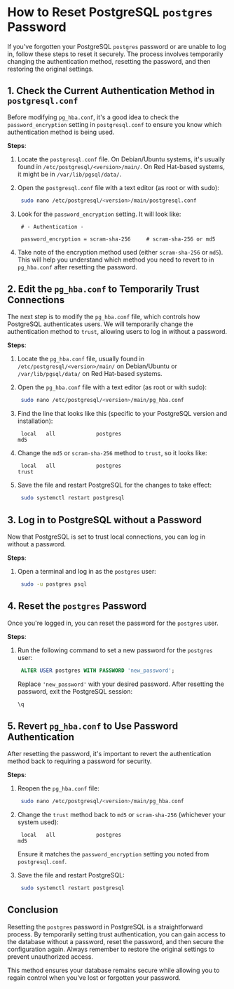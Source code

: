 # How to Reset PostgreSQL `postgres` Password

If you've forgotten your PostgreSQL `postgres` password or are unable to log in, follow these steps to reset it securely. The process involves temporarily changing the authentication method, resetting the password, and then restoring the original settings.

## 1. Check the Current Authentication Method in `postgresql.conf`

Before modifying `pg_hba.conf`, it's a good idea to check the `password_encryption` setting in `postgresql.conf` to ensure you know which authentication method is being used.

**Steps**:
1. Locate the `postgresql.conf` file. On Debian/Ubuntu systems, it's usually found in `/etc/postgresql/<version>/main/`. On Red Hat-based systems, it might be in `/var/lib/pgsql/data/`.
2. Open the `postgresql.conf` file with a text editor (as root or with sudo):

   ```bash
    sudo nano /etc/postgresql/<version>/main/postgresql.conf
    ```
   
4. Look for the `password_encryption` setting. It will look like:

   ```plaintext
    # - Authentication -

    password_encryption = scram-sha-256     # scram-sha-256 or md5
    ```
   
6. Take note of the encryption method used (either `scram-sha-256` or `md5`). This will help you understand which method you need to revert to in `pg_hba.conf` after resetting the password.

## 2. Edit the `pg_hba.conf` to Temporarily Trust Connections

The next step is to modify the `pg_hba.conf` file, which controls how PostgreSQL authenticates users. We will temporarily change the authentication method to `trust`, allowing users to log in without a password.

**Steps**:
1. Locate the `pg_hba.conf` file, usually found in `/etc/postgresql/<version>/main/` on Debian/Ubuntu or `/var/lib/pgsql/data/` on Red Hat-based systems.
2. Open the `pg_hba.conf` file with a text editor (as root or with sudo):

   ```bash
    sudo nano /etc/postgresql/<version>/main/pg_hba.conf
    ```
   
4. Find the line that looks like this (specific to your PostgreSQL version and installation):

   ```
    local   all             postgres                                md5
    ```
   
6. Change the `md5` or `scram-sha-256` method to `trust`, so it looks like:

   ```
    local   all             postgres                                trust
    ```
   
8. Save the file and restart PostgreSQL for the changes to take effect:

   ```bash
    sudo systemctl restart postgresql
    ```
   

## 3. Log in to PostgreSQL without a Password

Now that PostgreSQL is set to trust local connections, you can log in without a password.

**Steps**:
1. Open a terminal and log in as the `postgres` user:

   ```bash
    sudo -u postgres psql
    ```
   

## 4. Reset the `postgres` Password

Once you're logged in, you can reset the password for the `postgres` user.

**Steps**:
1. Run the following command to set a new password for the `postgres` user:

   ```sql
    ALTER USER postgres WITH PASSWORD 'new_password';
    ```
    Replace `'new_password'` with your desired password. After resetting the password, exit the PostgreSQL session:
    ```bash
    \q
    ```
    

## 5. Revert `pg_hba.conf` to Use Password Authentication

After resetting the password, it's important to revert the authentication method back to requiring a password for security.

**Steps**:
1. Reopen the `pg_hba.conf` file:

   ```bash
    sudo nano /etc/postgresql/<version>/main/pg_hba.conf
    ```
   
3. Change the `trust` method back to `md5` or `scram-sha-256` (whichever your system used):

   ```
    local   all             postgres                                md5
    ```
   
    Ensure it matches the `password_encryption` setting you noted from `postgresql.conf`.
5. Save the file and restart PostgreSQL:

   ```bash
    sudo systemctl restart postgresql
    ```
   

## Conclusion

Resetting the `postgres` password in PostgreSQL is a straightforward process. By temporarily setting trust authentication, you can gain access to the database without a password, reset the password, and then secure the configuration again. Always remember to restore the original settings to prevent unauthorized access.

This method ensures your database remains secure while allowing you to regain control when you've lost or forgotten your password.
